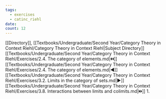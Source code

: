 ```yaml
---
tags:
  - exercises
  - catinc_riehl
date: 
count: 12
---
```

[[Directory]], [[Textbooks/Undergraduate/Second Year/Category Theory in Context Riehl/Category Theory in Context Riehl|Subject Directory]]
[[Textbooks/Undergraduate/Second Year/Category Theory in Context Riehl/Exercises/2.4. The category of elements.md|🞀🞀]] [[Textbooks/Undergraduate/Second Year/Category Theory in Context Riehl/Exercises/2.4. The category of elements.md|◀]] [[Textbooks/Undergraduate/Second Year/Category Theory in Context Riehl/Exercises/3.2. Limits in the category of sets.md|▶]] [[Textbooks/Undergraduate/Second Year/Category Theory in Context Riehl/Exercises/3.8. Interactions between limits and colimits.md|🞂🞂]]
1. 